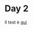 # Day 2

Il test è [qui](https://github.com/stefanogrillo/Data-Analyst---Epicode/blob/d26f5d43619d6945e4f90f6f838f29977bce67fd/Week%207/Day%202/Day%202%20-%20B.pbix)
